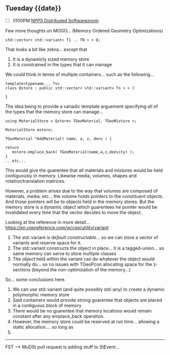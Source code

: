 ## Tuesday {{date}}

- [ ] 0100PM [NPPS Distributed Software](https://docs.google.com/document/d/1L8DAzhCwpVoRM_WptpZFKqJev4-odk4xDl5rDK6JMYs/edit#heading=h.d6jxgv7ina59)[zoom](https://bnl.zoomgov.com/j/16157150845?pwd=NXNqTi9ZWEFBKzYwRXQ5U3NXU1dBZz09)


Few more thoughts on MOGO... (Memory Ordered Geometry Optimizations)

```
std::vector< std::variant< T1 .. TN > > Q;
```

That looks a bit like zebra... except that
1) It is a dynamicly sized memory store
2) It is constrained in the types that it can manage

We could think in terms of multiple containers... such as the following...

```
template<typename... Ts>
class Qstore : public std::vector< std::variant< Ts > > {

}
```

The idea being to provide a variadic template arguement specifying all of the types that the memory store can manage...

```
using MaterialStore = Qstore< TGeoMaterial, TGeoMixture >;

MaterialStore mstore;

TGeoMaterial *AddMaterial( name, a, z, dens ) {

return
   mstore.emplace_back( TGeoMaterial(name,a,z,density) );
}
...etc...
```

This would give the guarentee that all materials and mixtures would be held contiguously in memory.  Likewise media, volumes, shapes and rotation/translation matrices. 

However,  a problem arises due to the way that volumes are composed of materials, media, etc... the volume holds pointers to the constituent objects.  And those pointers will be to objects held in the memory stores.  But the memory store is a dynamic object which guarentees he pointer would be invalidated every time that the vector decides to move the object.

Looking at the reference in more detail...
https://en.cppreference.com/w/cpp/utility/variant

1) The std::variant *is default constructable*... so we can store a vector of variants and reserve space for it.
2) The std::variant constructs the object in place... it is a tagged-union... so same memory can serve to store multiple classes
3) The *object* held within the variant can do whatever the object would normally do... so no issues with TGeoPcon allocating space for the z-sections (beyond the non-optimization of the memory...)  

So... some conclusions here.  
1) We can use std::variant (and quite possibly std::any) to create a dynamic polymorphic memory store
2) Said containers would provide strong guarentee that objects are placed in a contiguous block of memory
3) There would be no guarentee that memory locations would remain constant after any emplace_back operation. 
4) However, the memory store could be reserved at run time... allowing a static allocation.... so long as 
5) 
-----------------------------

FST --> MuDSt pull request is adding stuff to StEvent...


